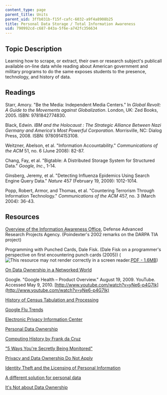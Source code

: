 ```yaml
---
content_type: page
parent_title: Units
parent_uid: 3ffb031b-f15f-cafc-6032-a9f4a8908b25
title: Personal Data Storage / Total Information Awareness
uid: 790992cd-c687-843a-5f6e-a742fc356634
---
```


Topic Description
-----------------

Learning how to scrape, or extract, their own or research subject's publicall available on-line data while reading about American government and military programs to do the same exposes students to the presence, technology, and history of data.

Readings
--------

Starr, Amory. "Be the Media: Independent Media Centers." In _Global Revolt: A Guide to the Movements against Globalization_. London, UK: Zed Books, 2005. ISBN: 9781842774830.

Black, Edwin. _IBM and the Holocaust : The Strategic Alliance Between Nazi Germany and America's Most Powerful Corporation_. Morrisville, NC: Dialog Press, 2008. ISBN: 9780914153108.

Weitzner, Abelson, et al. "Information Accountability." _Communications of the ACM_ 51, no. 6 (June 2008): 82-87.

Chang, Fay, et al. "Bigtable: A Distributed Storage System for Structured Data." _Google, Inc_., 1-14.

Ginsberg, Jeremy, et al. "Detecting Influenza Epidemics Using Search Engine Query Data." _Nature_ 457 (February 19, 2009): 1012-1014.

Popp, Robert, Armor, and Thomas, et al. "Countering Terrorism Through Information Technology." _Communications of the ACM_ 457, no. 3 (March 2004): 36-43.

Resources
---------

[Overview of the Information Awareness Office](http://www.fas.org/irp/agency/dod/poindexter.html), Defense Advanced Research Projects Agency. (Poindexter's 2002 remarks on the DARPA TIA project)

Programming with Punched Cards, Dale Fisk. (Dale Fisk on a programmer's perspective on first encountering punch cards (2005)) (![This resource may not render correctly in a screen reader.](/images/inacessible.gif)[PDF - 1.6MB](http://www.columbia.edu/acis/history/fisk.pdf))

[On Data Ownership in a Networked World](http://www.bitquill.net/blog/?p=7)

Google. "Google Health – Product Overview." August 19, 2009. YouTube. Accessed May 9, 2010. [http://www.youtube.com/watch?v=yNe6-p4G7Ik](http://www.youtube.com/watch?v=yNe6-p4G7Ik)

[History of Census Tabulation and Processing](https://www.census.gov/history/www/innovations/technology/tabulation_and_processing.html)

[Google Flu Trends](http://www.google.org/flutrends/about/how.html)

[Electronic Privacy Information Center](http://epic.org/)

[Personal Data Ownership](http://www.ddmcd.com/search?q=Personal+Data+Ownership)

[Computing History by Frank da Cruz](http://www.columbia.edu/acis/history)

["5 Ways You're Secretly Being Monitored"](https://www.cracked.com/article_150_5-ways-youre-secretly-being-monitored.html)

[Privacy and Data Ownership Do Not Apply](http://regulargeek.com/2008/05/16/privacy-and-data-ownership-do-not-apply/)

[Identity Theft and the Licensing of Personal Information](http://www.ddmcd.com/managing-technology/identity-theft-and-the-licensing-of-personal-information.html)

[A different solution for personal data](http://web.archive.org/web/20080827221250/http://www.practicalist.com/mt/archives/000477.html)

[It's Not about Data Ownership](http://www.freedom-to-tinker.com/blog/felten/scoblefacebook-incident-its-not-about-data-ownership)